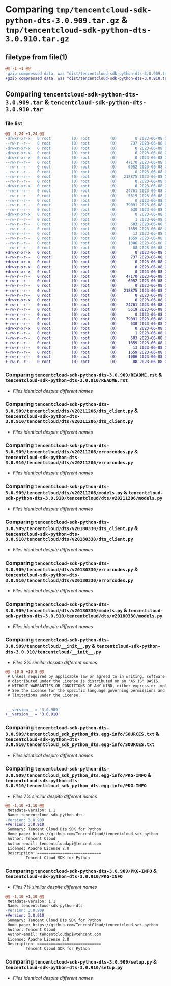 # Comparing `tmp/tencentcloud-sdk-python-dts-3.0.909.tar.gz` & `tmp/tencentcloud-sdk-python-dts-3.0.910.tar.gz`

## filetype from file(1)

```diff
@@ -1 +1 @@
-gzip compressed data, was "dist/tencentcloud-sdk-python-dts-3.0.909.tar", last modified: Thu Jun  8 00:23:54 2023, max compression
+gzip compressed data, was "dist/tencentcloud-sdk-python-dts-3.0.910.tar", last modified: Thu Jun  8 09:09:38 2023, max compression
```

## Comparing `tencentcloud-sdk-python-dts-3.0.909.tar` & `tencentcloud-sdk-python-dts-3.0.910.tar`

### file list

```diff
@@ -1,24 +1,24 @@
-drwxr-xr-x   0 root         (0) root         (0)        0 2023-06-08 00:23:54.000000 tencentcloud-sdk-python-dts-3.0.909/
--rw-r--r--   0 root         (0) root         (0)      737 2023-06-08 00:23:54.000000 tencentcloud-sdk-python-dts-3.0.909/README.rst
-drwxr-xr-x   0 root         (0) root         (0)        0 2023-06-08 00:23:54.000000 tencentcloud-sdk-python-dts-3.0.909/tencentcloud/
-drwxr-xr-x   0 root         (0) root         (0)        0 2023-06-08 00:23:54.000000 tencentcloud-sdk-python-dts-3.0.909/tencentcloud/dts/
-drwxr-xr-x   0 root         (0) root         (0)        0 2023-06-08 00:23:54.000000 tencentcloud-sdk-python-dts-3.0.909/tencentcloud/dts/v20211206/
--rw-r--r--   0 root         (0) root         (0)    47170 2023-06-08 00:23:54.000000 tencentcloud-sdk-python-dts-3.0.909/tencentcloud/dts/v20211206/dts_client.py
--rw-r--r--   0 root         (0) root         (0)     6952 2023-06-08 00:23:54.000000 tencentcloud-sdk-python-dts-3.0.909/tencentcloud/dts/v20211206/errorcodes.py
--rw-r--r--   0 root         (0) root         (0)        0 2023-06-08 00:23:54.000000 tencentcloud-sdk-python-dts-3.0.909/tencentcloud/dts/v20211206/__init__.py
--rw-r--r--   0 root         (0) root         (0)   218875 2023-06-08 00:23:54.000000 tencentcloud-sdk-python-dts-3.0.909/tencentcloud/dts/v20211206/models.py
--rw-r--r--   0 root         (0) root         (0)        0 2023-06-08 00:23:54.000000 tencentcloud-sdk-python-dts-3.0.909/tencentcloud/dts/__init__.py
-drwxr-xr-x   0 root         (0) root         (0)        0 2023-06-08 00:23:54.000000 tencentcloud-sdk-python-dts-3.0.909/tencentcloud/dts/v20180330/
--rw-r--r--   0 root         (0) root         (0)    24761 2023-06-08 00:23:54.000000 tencentcloud-sdk-python-dts-3.0.909/tencentcloud/dts/v20180330/dts_client.py
--rw-r--r--   0 root         (0) root         (0)     5619 2023-06-08 00:23:54.000000 tencentcloud-sdk-python-dts-3.0.909/tencentcloud/dts/v20180330/errorcodes.py
--rw-r--r--   0 root         (0) root         (0)        0 2023-06-08 00:23:54.000000 tencentcloud-sdk-python-dts-3.0.909/tencentcloud/dts/v20180330/__init__.py
--rw-r--r--   0 root         (0) root         (0)    79091 2023-06-08 00:23:54.000000 tencentcloud-sdk-python-dts-3.0.909/tencentcloud/dts/v20180330/models.py
--rw-r--r--   0 root         (0) root         (0)      630 2023-06-08 00:23:54.000000 tencentcloud-sdk-python-dts-3.0.909/tencentcloud/__init__.py
-drwxr-xr-x   0 root         (0) root         (0)        0 2023-06-08 00:23:54.000000 tencentcloud-sdk-python-dts-3.0.909/tencentcloud_sdk_python_dts.egg-info/
--rw-r--r--   0 root         (0) root         (0)        1 2023-06-08 00:23:54.000000 tencentcloud-sdk-python-dts-3.0.909/tencentcloud_sdk_python_dts.egg-info/dependency_links.txt
--rw-r--r--   0 root         (0) root         (0)      603 2023-06-08 00:23:54.000000 tencentcloud-sdk-python-dts-3.0.909/tencentcloud_sdk_python_dts.egg-info/SOURCES.txt
--rw-r--r--   0 root         (0) root         (0)     1659 2023-06-08 00:23:54.000000 tencentcloud-sdk-python-dts-3.0.909/tencentcloud_sdk_python_dts.egg-info/PKG-INFO
--rw-r--r--   0 root         (0) root         (0)       13 2023-06-08 00:23:54.000000 tencentcloud-sdk-python-dts-3.0.909/tencentcloud_sdk_python_dts.egg-info/top_level.txt
--rw-r--r--   0 root         (0) root         (0)     1659 2023-06-08 00:23:54.000000 tencentcloud-sdk-python-dts-3.0.909/PKG-INFO
--rw-r--r--   0 root         (0) root         (0)     1006 2023-06-08 00:23:54.000000 tencentcloud-sdk-python-dts-3.0.909/setup.py
--rw-r--r--   0 root         (0) root         (0)       88 2023-06-08 00:23:54.000000 tencentcloud-sdk-python-dts-3.0.909/setup.cfg
+drwxr-xr-x   0 root         (0) root         (0)        0 2023-06-08 09:09:38.000000 tencentcloud-sdk-python-dts-3.0.910/
+-rw-r--r--   0 root         (0) root         (0)      737 2023-06-08 09:09:38.000000 tencentcloud-sdk-python-dts-3.0.910/README.rst
+drwxr-xr-x   0 root         (0) root         (0)        0 2023-06-08 09:09:38.000000 tencentcloud-sdk-python-dts-3.0.910/tencentcloud/
+drwxr-xr-x   0 root         (0) root         (0)        0 2023-06-08 09:09:38.000000 tencentcloud-sdk-python-dts-3.0.910/tencentcloud/dts/
+drwxr-xr-x   0 root         (0) root         (0)        0 2023-06-08 09:09:38.000000 tencentcloud-sdk-python-dts-3.0.910/tencentcloud/dts/v20211206/
+-rw-r--r--   0 root         (0) root         (0)    47170 2023-06-08 09:09:38.000000 tencentcloud-sdk-python-dts-3.0.910/tencentcloud/dts/v20211206/dts_client.py
+-rw-r--r--   0 root         (0) root         (0)     6952 2023-06-08 09:09:38.000000 tencentcloud-sdk-python-dts-3.0.910/tencentcloud/dts/v20211206/errorcodes.py
+-rw-r--r--   0 root         (0) root         (0)        0 2023-06-08 09:09:38.000000 tencentcloud-sdk-python-dts-3.0.910/tencentcloud/dts/v20211206/__init__.py
+-rw-r--r--   0 root         (0) root         (0)   218875 2023-06-08 09:09:38.000000 tencentcloud-sdk-python-dts-3.0.910/tencentcloud/dts/v20211206/models.py
+-rw-r--r--   0 root         (0) root         (0)        0 2023-06-08 09:09:38.000000 tencentcloud-sdk-python-dts-3.0.910/tencentcloud/dts/__init__.py
+drwxr-xr-x   0 root         (0) root         (0)        0 2023-06-08 09:09:38.000000 tencentcloud-sdk-python-dts-3.0.910/tencentcloud/dts/v20180330/
+-rw-r--r--   0 root         (0) root         (0)    24761 2023-06-08 09:09:38.000000 tencentcloud-sdk-python-dts-3.0.910/tencentcloud/dts/v20180330/dts_client.py
+-rw-r--r--   0 root         (0) root         (0)     5619 2023-06-08 09:09:38.000000 tencentcloud-sdk-python-dts-3.0.910/tencentcloud/dts/v20180330/errorcodes.py
+-rw-r--r--   0 root         (0) root         (0)        0 2023-06-08 09:09:38.000000 tencentcloud-sdk-python-dts-3.0.910/tencentcloud/dts/v20180330/__init__.py
+-rw-r--r--   0 root         (0) root         (0)    79091 2023-06-08 09:09:38.000000 tencentcloud-sdk-python-dts-3.0.910/tencentcloud/dts/v20180330/models.py
+-rw-r--r--   0 root         (0) root         (0)      630 2023-06-08 09:09:38.000000 tencentcloud-sdk-python-dts-3.0.910/tencentcloud/__init__.py
+drwxr-xr-x   0 root         (0) root         (0)        0 2023-06-08 09:09:38.000000 tencentcloud-sdk-python-dts-3.0.910/tencentcloud_sdk_python_dts.egg-info/
+-rw-r--r--   0 root         (0) root         (0)        1 2023-06-08 09:09:38.000000 tencentcloud-sdk-python-dts-3.0.910/tencentcloud_sdk_python_dts.egg-info/dependency_links.txt
+-rw-r--r--   0 root         (0) root         (0)      603 2023-06-08 09:09:38.000000 tencentcloud-sdk-python-dts-3.0.910/tencentcloud_sdk_python_dts.egg-info/SOURCES.txt
+-rw-r--r--   0 root         (0) root         (0)     1659 2023-06-08 09:09:38.000000 tencentcloud-sdk-python-dts-3.0.910/tencentcloud_sdk_python_dts.egg-info/PKG-INFO
+-rw-r--r--   0 root         (0) root         (0)       13 2023-06-08 09:09:38.000000 tencentcloud-sdk-python-dts-3.0.910/tencentcloud_sdk_python_dts.egg-info/top_level.txt
+-rw-r--r--   0 root         (0) root         (0)     1659 2023-06-08 09:09:38.000000 tencentcloud-sdk-python-dts-3.0.910/PKG-INFO
+-rw-r--r--   0 root         (0) root         (0)     1006 2023-06-08 09:09:38.000000 tencentcloud-sdk-python-dts-3.0.910/setup.py
+-rw-r--r--   0 root         (0) root         (0)       88 2023-06-08 09:09:38.000000 tencentcloud-sdk-python-dts-3.0.910/setup.cfg
```

### Comparing `tencentcloud-sdk-python-dts-3.0.909/README.rst` & `tencentcloud-sdk-python-dts-3.0.910/README.rst`

 * *Files identical despite different names*

### Comparing `tencentcloud-sdk-python-dts-3.0.909/tencentcloud/dts/v20211206/dts_client.py` & `tencentcloud-sdk-python-dts-3.0.910/tencentcloud/dts/v20211206/dts_client.py`

 * *Files identical despite different names*

### Comparing `tencentcloud-sdk-python-dts-3.0.909/tencentcloud/dts/v20211206/errorcodes.py` & `tencentcloud-sdk-python-dts-3.0.910/tencentcloud/dts/v20211206/errorcodes.py`

 * *Files identical despite different names*

### Comparing `tencentcloud-sdk-python-dts-3.0.909/tencentcloud/dts/v20211206/models.py` & `tencentcloud-sdk-python-dts-3.0.910/tencentcloud/dts/v20211206/models.py`

 * *Files identical despite different names*

### Comparing `tencentcloud-sdk-python-dts-3.0.909/tencentcloud/dts/v20180330/dts_client.py` & `tencentcloud-sdk-python-dts-3.0.910/tencentcloud/dts/v20180330/dts_client.py`

 * *Files identical despite different names*

### Comparing `tencentcloud-sdk-python-dts-3.0.909/tencentcloud/dts/v20180330/errorcodes.py` & `tencentcloud-sdk-python-dts-3.0.910/tencentcloud/dts/v20180330/errorcodes.py`

 * *Files identical despite different names*

### Comparing `tencentcloud-sdk-python-dts-3.0.909/tencentcloud/dts/v20180330/models.py` & `tencentcloud-sdk-python-dts-3.0.910/tencentcloud/dts/v20180330/models.py`

 * *Files identical despite different names*

### Comparing `tencentcloud-sdk-python-dts-3.0.909/tencentcloud/__init__.py` & `tencentcloud-sdk-python-dts-3.0.910/tencentcloud/__init__.py`

 * *Files 2% similar despite different names*

```diff
@@ -10,8 +10,8 @@
 # Unless required by applicable law or agreed to in writing, software
 # distributed under the License is distributed on an "AS IS" BASIS,
 # WITHOUT WARRANTIES OR CONDITIONS OF ANY KIND, either express or implied.
 # See the License for the specific language governing permissions and
 # limitations under the License.
 
 
-__version__ = '3.0.909'
+__version__ = '3.0.910'
```

### Comparing `tencentcloud-sdk-python-dts-3.0.909/tencentcloud_sdk_python_dts.egg-info/SOURCES.txt` & `tencentcloud-sdk-python-dts-3.0.910/tencentcloud_sdk_python_dts.egg-info/SOURCES.txt`

 * *Files identical despite different names*

### Comparing `tencentcloud-sdk-python-dts-3.0.909/tencentcloud_sdk_python_dts.egg-info/PKG-INFO` & `tencentcloud-sdk-python-dts-3.0.910/tencentcloud_sdk_python_dts.egg-info/PKG-INFO`

 * *Files 7% similar despite different names*

```diff
@@ -1,10 +1,10 @@
 Metadata-Version: 1.1
 Name: tencentcloud-sdk-python-dts
-Version: 3.0.909
+Version: 3.0.910
 Summary: Tencent Cloud Dts SDK for Python
 Home-page: https://github.com/TencentCloud/tencentcloud-sdk-python
 Author: Tencent Cloud
 Author-email: tencentcloudapi@tencent.com
 License: Apache License 2.0
 Description: ============================
         Tencent Cloud SDK for Python
```

### Comparing `tencentcloud-sdk-python-dts-3.0.909/PKG-INFO` & `tencentcloud-sdk-python-dts-3.0.910/PKG-INFO`

 * *Files 7% similar despite different names*

```diff
@@ -1,10 +1,10 @@
 Metadata-Version: 1.1
 Name: tencentcloud-sdk-python-dts
-Version: 3.0.909
+Version: 3.0.910
 Summary: Tencent Cloud Dts SDK for Python
 Home-page: https://github.com/TencentCloud/tencentcloud-sdk-python
 Author: Tencent Cloud
 Author-email: tencentcloudapi@tencent.com
 License: Apache License 2.0
 Description: ============================
         Tencent Cloud SDK for Python
```

### Comparing `tencentcloud-sdk-python-dts-3.0.909/setup.py` & `tencentcloud-sdk-python-dts-3.0.910/setup.py`

 * *Files identical despite different names*

